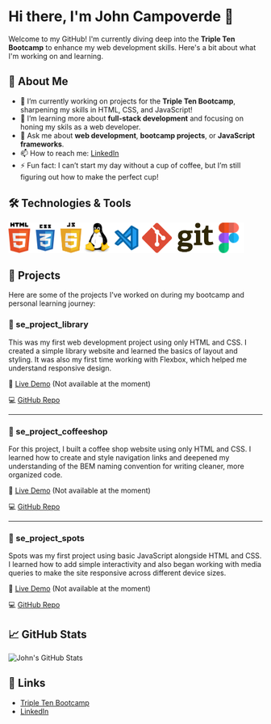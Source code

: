 # Hi there, I'm John Campoverde 👋

Welcome to my GitHub! I'm currently diving deep into the **Triple Ten Bootcamp** to enhance my web development skills. Here's a bit about what I'm working on and learning.

## 🚀 About Me
- 🔭 I’m currently working on projects for the **Triple Ten Bootcamp**, sharpening my skills in HTML, CSS, and JavaScript!
- 🌱 I’m learning more about **full-stack development** and focusing on honing my skils as a web developer.
- 💬 Ask me about **web development**, **bootcamp projects**, or **JavaScript frameworks**.
- 📫 How to reach me: [LinkedIn](https://www.linkedin.com/in/john-c-62914827b/)
- ⚡ Fun fact: I can’t start my day without a cup of coffee, but I’m still figuring out how to make the perfect cup!

## 🛠️ Technologies & Tools
 <img src="https://raw.githubusercontent.com/jacamp421/jacamp421/1bdef3f45025488065e4c5e4ae4397357a1804bc/html.svg" width="auto" height="60"><img src="https://raw.githubusercontent.com/jacamp421/jacamp421/15f6086606f189b46aa8c2de5a9d15140ebff111/css.svg" width="auto" height="60"><img src="https://raw.githubusercontent.com/jacamp421/jacamp421/15f6086606f189b46aa8c2de5a9d15140ebff111/javascript.svg" width="auto" height="60"><img src="https://raw.githubusercontent.com/jacamp421/jacamp421/15f6086606f189b46aa8c2de5a9d15140ebff111/linux.svg" width="auto" height="60"><img src="https://raw.githubusercontent.com/jacamp421/jacamp421/15f6086606f189b46aa8c2de5a9d15140ebff111/visual-studio-code.svg" width="auto" height="60"><img src="https://raw.githubusercontent.com/jacamp421/jacamp421/15f6086606f189b46aa8c2de5a9d15140ebff111/git.svg" width="auto" height="60"><img src="https://raw.githubusercontent.com/jacamp421/jacamp421/15f6086606f189b46aa8c2de5a9d15140ebff111/figma.svg" width="auto" height="60">

## 📂 Projects

Here are some of the projects I've worked on during my bootcamp and personal learning journey:

### 🔸 se_project_library
This was my first web development project using only HTML and CSS. I created a simple library website and learned the basics of layout and styling. It was also my first time working with Flexbox, which helped me understand responsive design.  

🔗 [Live Demo](https://your-live-demo-link.com)    (Not available at the moment)

💻 [GitHub Repo](https://github.com/jacamp421/se_project_library.git)

---

### 🔸 se_project_coffeeshop
For this project, I built a coffee shop website using only HTML and CSS. I learned how to create and style navigation links and deepened my understanding of the BEM naming convention for writing cleaner, more organized code.

🔗 [Live Demo](https://your-live-demo-link.com)    (Not available at the moment)

💻 [GitHub Repo](https://github.com/jacamp421/se_project_coffeeshop.git)

---

### 🔸 se_project_spots
Spots was my first project using basic JavaScript alongside HTML and CSS. I learned how to add simple interactivity and also began working with media queries to make the site responsive across different device sizes.

🔗 [Live Demo](https://your-live-demo-link.com)    (Not available at the moment)

💻 [GitHub Repo](https://github.com/jacamp421/se_project_spots.git)

## 📈 GitHub Stats

![John's GitHub Stats](https://github-readme-stats.vercel.app/api?username=jacamp421&show_icons=true&hide_title=true&count_private=true&hide=prs)

## 🔗 Links
- [Triple Ten Bootcamp](https://tripleten.com/software-engineer/)
- [LinkedIn](https://www.linkedin.com/in/john-c-62914827b/)
